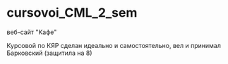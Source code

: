 # cursovoi_CML_2_sem
веб-cайт "Кафе"

Курсовой по КЯР сделан идеально и самостоятельно, вел и принимал Барковский (защитила на 8) 
